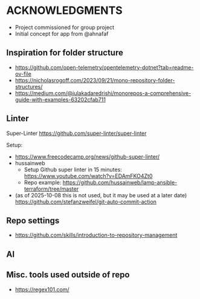 # ACKNOWLEDGMENTS

- Project commissioned for group project
- Initial concept for app from @ahnafaf


## Inspiration for folder structure

- <https://github.com/open-telemetry/opentelemetry-dotnet?tab=readme-ov-file>
- <https://nicholasrogoff.com/2023/09/21/mono-repository-folder-structures/>
- <https://medium.com/@julakadaredrishi/monorepos-a-comprehensive-guide-with-examples-63202cfab711>


## Linter

Super-Linter <https://github.com/super-linter/super-linter>

Setup:

- <https://www.freecodecamp.org/news/github-super-linter/>
- hussainweb
  - Setup Github super linter in 15 minutes: <https://www.youtube.com/watch?v=EDAmFKO4Zt0>
  - Repo example: <https://github.com/hussainweb/lamp-ansible-terraform/tree/master>
- (as of 2025-10-08 this is not used, but it may be used at a later date) <https://github.com/stefanzweifel/git-auto-commit-action>


## Repo settings

- <https://github.com/skills/introduction-to-repository-management>


## AI


## Misc. tools used outside of repo

- <https://regex101.com/>
